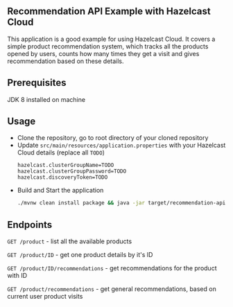 Recommendation API Example with Hazelcast Cloud
----------------------------------------------

This application is a good example for using Hazelcast Cloud.
It covers a simple product recommendation system,
which tracks all the products opened by users, counts how many times they get a visit
and gives recommendation based on these details.

Prerequisites
-------------
JDK 8 installed on machine

Usage
-----
- Clone the repository, go to root directory of your cloned repository
- Update `src/main/resources/application.properties` with your Hazelcast Cloud details (replace all `TODO`)
  ```properties
  hazelcast.clusterGroupName=TODO
  hazelcast.clusterGroupPassword=TODO
  hazelcast.discoveryToken=TODO
  ```
- Build and Start the application
  ```bash
  ./mvnw clean install package && java -jar target/recommendation-api-0.0.1-SNAPSHOT.jar
  ```

Endpoints
---------

`GET /product` - list all the available products

`GET /product/ID` - get one product details by it's ID

`GET /product/ID/recommendations` - get recommendations for the product with ID

`GET /product/recommendations` - get general recommendations, based on current user product visits
